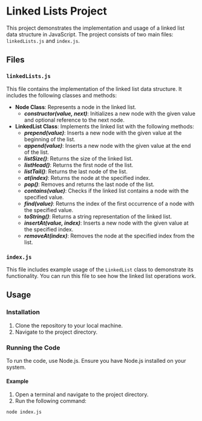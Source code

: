 # Linked Lists Project

This project demonstrates the implementation and usage of a linked list data structure in JavaScript. The project consists of two main files: `linkedLists.js` and `index.js`.

## Files

### `linkedLists.js`
This file contains the implementation of the linked list data structure. It includes the following classes and methods:

- **Node Class**: Represents a node in the linked list.
  - ***constructor(value, next)***: Initializes a new node with the given value and optional reference to the next node.
- **LinkedList Class**: Implements the linked list with the following methods:
  - ***prepend(value)***: Inserts a new node with the given value at the beginning of the list.
  - ***append(value)***: Inserts a new node with the given value at the end of the list.
  - ***listSize()***: Returns the size of the linked list.
  - ***listHead()***: Returns the first node of the list.
  - ***listTail()***: Returns the last node of the list.
  - ***at(index)***: Returns the node at the specified index.
  - ***pop()***: Removes and returns the last node of the list.
  - ***contains(value)***: Checks if the linked list contains a node with the specified value.
  - ***find(value)***: Returns the index of the first occurrence of a node with the specified value.
  - ***toString()***: Returns a string representation of the linked list.
  - ***insertAt(value, index)***: Inserts a new node with the given value at the specified index.
  - ***removeAt(index)***: Removes the node at the specified index from the list.

### `index.js`
This file includes example usage of the `LinkedList` class to demonstrate its functionality. You can run this file to see how the linked list operations work.

## Usage

### Installation

1. Clone the repository to your local machine.
2. Navigate to the project directory.

### Running the Code

To run the code, use Node.js. Ensure you have Node.js installed on your system.

#### Example

1. Open a terminal and navigate to the project directory.
2. Run the following command:

```sh
node index.js
